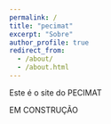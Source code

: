 ```yaml
---
permalink: /
title: "pecimat"
excerpt: "Sobre"
author_profile: true
redirect_from: 
  - /about/
  - /about.html
---
```


Este é o site do PECIMAT

EM CONSTRUÇÃO

